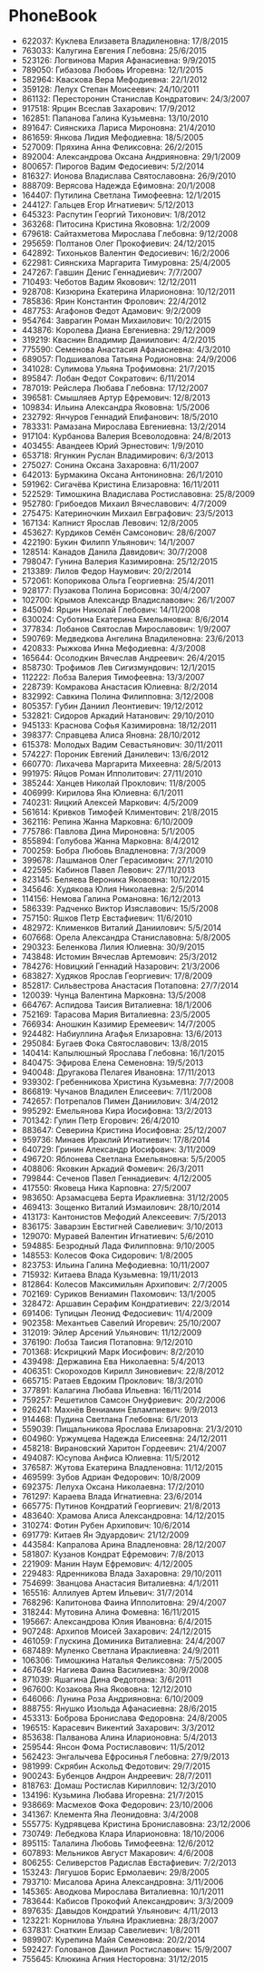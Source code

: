 # PhoneBook
* 622037: Куклева Елизавета Владиленовна: 17/8/2015
* 763033: Калугина Евгения Глебовна: 25/6/2015
* 523126: Логвинова Мария Афанасиевна: 9/9/2015
* 789050: Гибазова Любовь Игоревна: 12/1/2015
* 582964: Кваскова Вера Мефодиевна: 22/1/2012
* 359128: Лелух Степан Моисеевич: 24/10/2011
* 861132: Пересторонин Станислав Кондратович: 24/3/2007
* 917518: Ярцин Всеслав Захарович: 17/9/2012
* 162851: Папанова Галина Кузьмевна: 13/10/2010
* 891647: Сиянскиха Лариса Мироновна: 21/4/2010
* 861659: Янкова Лидия Мефодиевна: 18/5/2005
* 527009: Пряхина Анна Феликсовна: 26/2/2015
* 892004: Александрова Оксана Андрияновна: 29/1/2009
* 800657: Пирогов Вадим Федосиевич: 5/2/2014
* 816327: Ионова Владислава Святославовна: 26/9/2010
* 888709: Верясова Надежда Ефимовна: 20/1/2008
* 164407: Путилина Светлана Тимофеевна: 12/1/2015
* 244127: Гальцев Егор Игнатиевич: 5/12/2013
* 645323: Распутин Георгий Тихонович: 1/8/2012
* 363268: Питосина Кристина Якововна: 1/2/2009
* 679618: Сайтахметова Мирослава Глебовна: 9/12/2008
* 295659: Полтанов Олег Прокофиевич: 24/12/2015
* 642892: Тихоньков Валентин Федосиевич: 16/2/2006
* 622981: Сиянскиха Маргарита Тимуровна: 25/4/2005
* 247267: Гавшин Денис Геннадиевич: 7/7/2007
* 710493: Чеботов Вадим Яковович: 12/12/2011
* 928708: Кизюрина Екатерина Иларионовна: 10/12/2011
* 785836: Ярин Константин Фролович: 22/4/2012
* 487753: Агафонов Федот Адамович: 9/2/2009
* 954764: Заврагин Роман Михаилович: 10/2/2015
* 443876: Королева Диана Евгениевна: 29/12/2009
* 319219: Кваснин Владимир Даниилович: 4/2/2015
* 775590: Семенова Анастасия Афанасиевна: 4/3/2010
* 689057: Подшивалова Татьяна Родионовна: 24/9/2006
* 341028: Сулимова Ульяна Трофимовна: 21/7/2015
* 895847: Лобан Федот Сократович: 6/11/2014
* 787019: Рейслера Любава Глебовна: 17/12/2007
* 396581: Смышляев Артур Ефремович: 12/8/2013
* 109834: Ильина Александра Якововна: 1/5/2006
* 232792: Янчуров Геннадий Епифанович: 18/5/2010
* 783331: Рамазана Мирослава Евгениевна: 13/2/2014
* 917104: Курбанова Валерия Всеволодовна: 24/8/2013
* 403455: Авандеев Юрий Эрнестович: 1/9/2010
* 653718: Ягункин Руслан Владимирович: 6/3/2013
* 275027: Сонина Оксана Захаровна: 6/11/2007
* 642013: Бурмакина Оксана Антониновна: 26/1/2010
* 591962: Сигачёва Кристина Елизаровна: 16/11/2011
* 522529: Тимошкина Владислава Ростиславовна: 25/8/2009
* 952780: Грибоедов Михаил Вячеславович: 4/7/2009
* 275475: Катериночкин Михаил Евграфович: 23/5/2013
* 167134: Капнист Ярослав Левович: 12/8/2005
* 453627: Курдиков Семён Самсонович: 28/6/2007
* 422190: Букин Филипп Ульянович: 14/1/2007
* 128514: Канадов Данила Давидович: 30/7/2008
* 798047: Гунина Валерия Казимировна: 25/12/2015
* 213389: Лилов Федор Наумович: 20/2/2014
* 572061: Копорикова Ольга Георгиевна: 25/4/2011
* 928177: Пузакова Полина Борисовна: 30/4/2007
* 102700: Крымов Александр Владиславович: 26/1/2007
* 845094: Ярцин Николай Глебович: 14/11/2008
* 630024: Суботина Екатерина Емельяновна: 8/6/2014
* 377834: Лобанов Святослав Мирославович: 1/9/2007
* 590769: Медведкова Ангелина Владиленовна: 23/6/2013
* 420833: Рыжкова Инна Мефодиевна: 4/3/2008
* 165644: Осолодкин Вячеслав Андреевич: 26/4/2015
* 858730: Трофимов Лев Сигизмундович: 12/1/2015
* 112222: Лобза Валерия Тимофеевна: 13/3/2007
* 228739: Комракова Анастасия Юлиевна: 8/2/2014
* 832992: Савкина Полина Филипповна: 3/12/2008
* 805357: Губин Даниил Леонтиевич: 19/12/2012
* 532821: Сидоров Аркадий Натанович: 29/10/2010
* 945133: Краснова Софья Казимировна: 18/12/2011
* 398377: Справцева Алиса Яновна: 28/10/2012
* 615378: Молодых Вадим Севастьянович: 30/11/2011
* 574227: Пороник Евгений Данилевич: 13/6/2012
* 660770: Лихачева Маргарита Михеевна: 28/5/2013
* 991975: Яйцов Роман Ипполитович: 27/11/2010
* 385244: Ханцев Николай Проклович: 11/8/2005
* 406999: Кирилова Яна Юлиевна: 6/1/2011
* 740231: Яицкий Алексей Маркович: 4/5/2009
* 561614: Кривков Тимофей Климентович: 21/8/2015
* 362116: Репина Жанна Марковна: 6/10/2009
* 775786: Павлова Дина Мироновна: 5/1/2005
* 855894: Голубова Жанна Марковна: 8/4/2012
* 700259: Бобра Любовь Владленовна: 7/3/2009
* 399678: Лашманов Олег Герасимович: 27/1/2010
* 422595: Кабинов Павел Левович: 27/11/2013
* 823145: Беляева Вероника Якововна: 10/12/2015
* 345646: Худякова Юлия Николаевна: 2/5/2014
* 114156: Немова Галина Романовна: 16/12/2013
* 586339: Радченко Виктор Изяславович: 15/5/2008
* 757150: Яшков Петр Евстафиевич: 11/6/2010
* 482972: Клименков Виталий Даниилович: 5/5/2014
* 607668: Орела Александра Станиславовна: 5/8/2005
* 290323: Беленкова Лилия Юлиевна: 30/9/2015
* 743848: Истомин Вячеслав Артемович: 25/3/2012
* 784276: Новицкий Геннадий Назарович: 21/3/2006
* 683827: Худяков Ярослав Георгиевич: 17/8/2009
* 852817: Сильвестрова Анастасия Потаповна: 27/7/2014
* 120039: Чунца Валентина Марковна: 13/5/2008
* 664767: Аспидова Таисия Виталиевна: 18/1/2006
* 752169: Тарасова Мария Виталиевна: 23/5/2005
* 766934: Аношкин Казимир Еремеевич: 14/7/2005
* 924482: Набиуллина Агафья Елизаровна: 13/6/2013
* 295084: Бугаев Фока Святославович: 13/8/2015
* 140414: Капылюшный Ярослава Глебовна: 16/1/2015
* 840475: Эфирова Елена Семеновна: 19/5/2013
* 940048: Другакова Пелагея Ивановна: 17/11/2013
* 939302: Гребенникова Христина Кузьмевна: 7/7/2008
* 866819: Чучанов Владилен Елисеевич: 7/11/2008
* 742657: Потрепалов Пимен Даниилович: 3/4/2012
* 995292: Емельянова Кира Иосифовна: 13/2/2013
* 701342: Гулин Петр Егорович: 26/4/2010
* 883647: Северина Кристина Иосифовна: 25/12/2007
* 959736: Минаев Ираклий Игнатиевич: 17/8/2014
* 640729: Гринин Александр Иосифович: 3/11/2009
* 496720: Яблонева Светлана Емельяновна: 5/5/2005
* 408806: Яковкин Аркадий Фомевич: 26/3/2011
* 799844: Сеченов Павел Геннадиевич: 4/12/2005
* 417550: Яковеца Ника Карповна: 27/5/2007
* 983650: Арзамасцева Берта Ираклиевна: 31/12/2005
* 469413: Зощенко Виталий Измаилович: 28/10/2014
* 413173: Кантонистов Мефодий Алексеевич: 7/5/2013
* 836175: Заварзин Евстигней Савелиевич: 3/10/2013
* 129070: Муравей Валентин Игнатиевич: 5/6/2010
* 594885: Безродный Лада Филипповна: 9/10/2005
* 148553: Колесов Фока Сидорович: 1/8/2005
* 823753: Ильина Галина Мефодиевна: 10/11/2007
* 715932: Китаева Влада Кузьмевна: 19/11/2013
* 812864: Колесов Максимильян Архипович: 2/7/2005
* 702169: Суриков Вениамин Пахомович: 13/1/2005
* 328472: Аршавин Серафим Кондратиевич: 22/3/2014
* 691406: Тупицын Леонид Федосиевич: 11/4/2009
* 902358: Механтьев Савелий Игоревич: 25/10/2007
* 312019: Эйлер Арсений Ульянович: 11/12/2009
* 376190: Лобза Таисия Потаповна: 9/12/2010
* 701368: Искрицкий Марк Иосифович: 8/2/2010
* 439498: Державина Ева Николаевна: 5/4/2013
* 406351: Скороходов Кирилл Зиновиевич: 22/8/2012
* 665715: Ратаев Евдоким Проклович: 18/3/2010
* 377891: Калагина Любава Ильевна: 16/11/2014
* 759257: Решетилов Самсон Онуфриевич: 20/2/2006
* 926241: Махнёв Вениамин Евлампиевич: 9/9/2013
* 914468: Пудина Светлана Глебовна: 6/1/2013
* 559039: Пищальникова Ярослава Елизаровна: 21/3/2010
* 604960: Уржумцева Надежда Елисеевна: 24/12/2011
* 458218: Вирановский Харитон Гордеевич: 21/4/2007
* 494087: Юсупова Анфиса Юлиевна: 11/5/2012
* 376587: Жутова Екатерина Владленовна: 11/12/2015
* 469599: Зубов Адриан Федорович: 10/8/2009
* 692375: Лелуха Оксана Николаевна: 17/2/2010
* 761297: Караева Влада Игнатиевна: 23/6/2014
* 665775: Путинов Кондратий Георгиевич: 21/8/2013
* 483640: Храмова Алиса Александровна: 14/12/2015
* 310274: Фотин Рубен Архипович: 10/6/2014
* 691779: Китаев Ян Эдуардович: 21/12/2009
* 443584: Капралова Арина Владленовна: 28/12/2007
* 581807: Кузанов Кондрат Ефремович: 7/8/2013
* 221909: Манин Наум Ефремович: 4/12/2005
* 229483: Ядренникова Влада Захаровна: 29/10/2011
* 754699: Званцова Анастасия Виталиевна: 4/1/2011
* 165516: Аллилуев Артем Ильевич: 31/7/2014
* 768296: Капитонова Фаина Ипполитовна: 29/4/2007
* 318244: Мутовина Алина Фомевна: 16/11/2015
* 195667: Александрова Юлия Ивановна: 6/4/2015
* 907248: Архипов Моисей Захарович: 24/12/2015
* 461059: Глускина Доминика Виталиевна: 24/4/2007
* 687489: Муленко Светлана Ираклиевна: 24/9/2011
* 106306: Тимошкина Наталья Феликсовна: 7/5/2005
* 467649: Нагиева Фаина Василиевна: 30/9/2008
* 871039: Яшагина Дина Федотовна: 3/6/2011
* 967600: Козакова Яна Якововна: 12/12/2010
* 646066: Лунина Роза Андрияновна: 6/10/2009
* 888755: Янушко Изольда Афанасиевна: 28/6/2015
* 453313: Боброва Бронислава Федоровна: 24/8/2005
* 196515: Карасевич Викентий Захарович: 3/3/2012
* 853638: Палванова Алина Иларионовна: 5/4/2013
* 259544: Янсон Фома Ростиславович: 11/5/2012
* 562423: Энгалычева Ефросинья Глебовна: 27/9/2013
* 981999: Скрябин Аскольд Федотович: 29/7/2015
* 900243: Бубенцов Андрон Андреевич: 28/7/2011
* 818763: Домаш Ростислав Кириллович: 12/3/2010
* 134196: Кузьмина Любава Игоревна: 21/7/2015
* 938669: Масмехов Фока Федорович: 23/10/2006
* 341367: Клемента Яна Леонидовна: 3/4/2008
* 555775: Кудрявцева Кристина Брониславовна: 23/12/2006
* 730749: Лебедкова Клара Иларионовна: 18/10/2006
* 895115: Талалина Любовь Тимофеевна: 12/6/2012
* 607893: Мельников Август Макарович: 4/6/2008
* 806255: Селиверстов Радислав Евстафиевич: 7/2/2013
* 153243: Лягушов Борис Ермолаевич: 29/8/2005
* 793710: Мисалова Арина Александровна: 3/11/2006
* 145365: Аводкова Мирослава Виталиевна: 10/1/2011
* 783644: Кабисов Прокофий Александрович: 3/3/2009
* 897635: Давыдов Кондратий Ульянович: 4/11/2013
* 123221: Корнилова Ульяна Ираклиевна: 28/3/2007
* 637831: Снаткин Елизар Савелиевич: 1/8/2011
* 989907: Курепина Майя Семеновна: 20/2/2014
* 592427: Голованов Даниил Ростиславович: 15/9/2007
* 755645: Клюкина Агния Несторовна: 31/12/2015